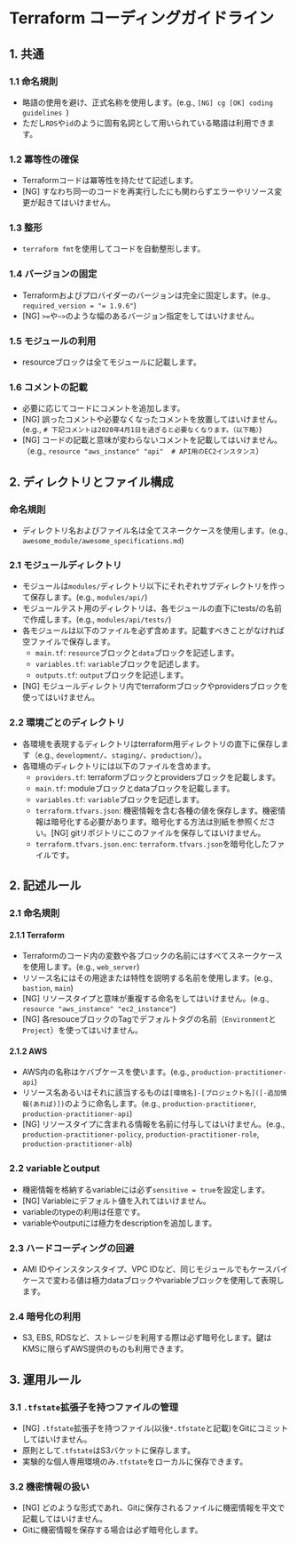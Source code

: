 # Terraform コーディングガイドライン

## 1. 共通

### 1.1 命名規則

- 略語の使用を避け、正式名称を使用します。(e.g., `[NG] cg [OK] coding guidelines `)
- ただし`RDS`や`id`のように固有名詞として用いられている略語は利用できます。

### 1.2 冪等性の確保

- Terraformコードは冪等性を持たせて記述します。
- [NG] すなわち同一のコードを再実行したにも関わらずエラーやリソース変更が起きてはいけません。

### 1.3 整形

- `terraform fmt`を使用してコードを自動整形します。

### 1.4 バージョンの固定

- Terraformおよびプロバイダーのバージョンは完全に固定します。(e.g., `required_version = "= 1.9.6"`)
- [NG] `>=`や`~>`のような幅のあるバージョン指定をしてはいけません。

### 1.5 モジュールの利用

- resourceブロックは全てモジュールに記載します。

### 1.6 コメントの記載
- 必要に応じてコードにコメントを追加します。
- [NG] 誤ったコメントや必要なくなったコメントを放置してはいけません。(e.g., `# 下記コメントは2020年4月1日を過ぎると必要なくなります。（以下略）`)
- [NG] コードの記載と意味が変わらないコメントを記載してはいけません。（e.g., `resource "aws_instance" "api"  # API用のEC2インスタンス`）


## 2. ディレクトリとファイル構成

### 命名規則

- ディレクトリ名およびファイル名は全てスネークケースを使用します。(e.g., `awesome_module/awesome_specifications.md`)

### 2.1 モジュールディレクトリ

- モジュールは`modules/`ディレクトリ以下にそれぞれサブディレクトリを作って保存します。(e.g., `modules/api/`)
- モジュールテスト用のディレクトリは、各モジュールの直下にtests/の名前で作成します。(e.g., `modules/api/tests/`)
- 各モジュールは以下のファイルを必ず含めます。記載すべきことがなければ空ファイルで保存します。
  - `main.tf`: `resource`ブロックと`data`ブロックを記述します。
  - `variables.tf`: `variable`ブロックを記述します。
  - `outputs.tf`: `output`ブロックを記述します。
- [NG] モジュールディレクトリ内でterraformブロックやprovidersブロックを使ってはいけません。

### 2.2 環境ごとのディレクトリ

- 各環境を表現するディレクトリはterraform用ディレクトリの直下に保存します（e.g., `development/`、`staging/`、`production/`）。
- 各環境のディレクトリには以下のファイルを含めます。
  - `providers.tf`: terraformブロックとprovidersブロックを記載します。
  - `main.tf`: moduleブロックとdataブロックを記載します。
  - `variables.tf`: `variable`ブロックを記述します。
  - `terraform.tfvars.json`: 機密情報を含む各種の値を保存します。機密情報は暗号化する必要があります。暗号化する方法は別紙を参照ください。[NG] gitリポジトリにこのファイルを保存してはいけません。
  - `terraform.tfvars.json.enc`: `terraform.tfvars.json`を暗号化したファイルです。

## 2. 記述ルール

### 2.1 命名規則

#### 2.1.1 Terraform

- Terraformのコード内の変数や各ブロックの名前にはすべてスネークケースを使用します。(e.g., `web_server`)
- リソース名にはその用途または特性を説明する名前を使用します。(e.g., `bastion`, `main`)
- [NG] リソースタイプと意味が重複する命名をしてはいけません。(e.g., `resource "aws_instance" "ec2_instance"`)
- [NG] 各resouceブロックのTagでデフォルトタグの名前（`Environment`と`Project`）を使ってはいけません。

#### 2.1.2 AWS

- AWS内の名称はケバブケースを使います。(e.g., `production-practitioner-api`)
- リソース名あるいはそれに該当するものは`[環境名]-[プロジェクト名]([-追加情報(あれば)])`のように命名します。(e.g., `production-practitioner`, `production-practitioner-api`)
- [NG] リソースタイプに含まれる情報を名前に付与してはいけません。(e.g., `production-practitioner-policy`, `production-practitioner-role`, `production-practitioner-alb`)

### 2.2 variableとoutput

- 機密情報を格納するvariableには必ず`sensitive = true`を設定します。
- [NG] Variableにデフォルト値を入れてはいけません。
- variableのtypeの利用は任意です。
- variableやoutputには極力をdescriptionを追加します。

### 2.3 ハードコーディングの回避

- AMI IDやインスタンスタイプ、VPC IDなど、同じモジュールでもケースバイケースで変わる値は極力dataブロックやvariableブロックを使用して表現します。

### 2.4 暗号化の利用

- S3, EBS, RDSなど、ストレージを利用する際は必ず暗号化します。鍵はKMSに限らずAWS提供のものも利用できます。

## 3. 運用ルール

### 3.1 `.tfstate`拡張子を持つファイルの管理

- [NG] `.tfstate`拡張子を持つファイル(以後`*.tfstate`と記載)をGitにコミットしてはいけません。
- 原則として`.tfstate`はS3バケットに保存します。
- 実験的な個人専用環境のみ`.tfstate`をローカルに保存できます。

### 3.2 機密情報の扱い

- [NG] どのような形式であれ、Gitに保存されるファイルに機密情報を平文で記載してはいけません。
- Gitに機密情報を保存する場合は必ず暗号化します。

